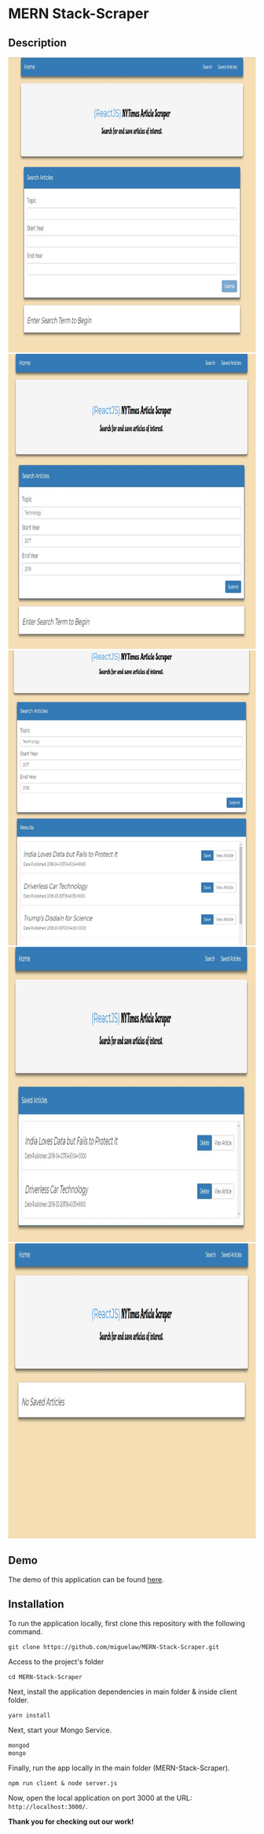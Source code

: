 # MERN Stack-Scraper

## Description

<img src="./Readme-img/1.jpg" alt="MERN Stack App" height="600">

<img src="./Readme-img/2.jpg" alt="MERN Stack App" height="600">

<img src="./Readme-img/3.jpg" alt="MERN Stack App" height="600">

<img src="./Readme-img/4.jpg" alt="MERN Stack App" height="600">

<img src="./Readme-img/5.jpg" alt="MERN Stack App" height="600">


## Demo

The demo of this application can be found [here]().


## Installation

To run the application locally, first clone this repository with the following command.

	git clone https://github.com/miguelaw/MERN-Stack-Scraper.git
	
Access to the project's folder

	cd MERN-Stack-Scraper

Next, install the application dependencies in main folder & inside client folder.

	yarn install

Next, start your Mongo Service.

    mongod
    mongo
	
Finally, run the app locally in the main folder (MERN-Stack-Scraper).

	npm run client & node server.js

	
Now, open the local application on port 3000 at the URL: `http://localhost:3000/`.


**Thank you for checking out our work!**
